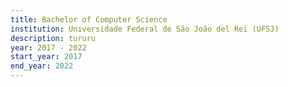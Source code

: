 ```yaml
---
title: Bachelor of Computer Science
institution: Universidade Federal de São João del Rei (UFSJ)
description: tururu
year: 2017 - 2022
start_year: 2017
end_year: 2022
---
```

